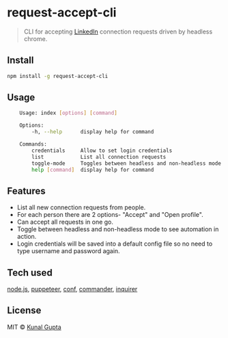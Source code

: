 # request-accept-cli

> CLI for accepting [LinkedIn](https://linkedin.com) connection requests driven by headless chrome.
## Install

```bash
npm install -g request-accept-cli
```

## Usage

```bash
    Usage: index [options] [command]

    Options:
        -h, --help      display help for command

    Commands:
        credentials     Allow to set login credentials
        list            List all connection requests
        toggle-mode     Toggles between headless and non-headless mode
        help [command]  display help for command

```

## Features

-   List all new connection requests from people.
-   For each person there are 2 options- "Accept" and "Open profile".
-   Can accept all requests in one go.
-   Toggle between headless and non-headless mode to see automation in action.
-   Login credentials will be saved into a default config file so no need to type username and password again.

## Tech used
[node.js](https://nodejs.org/en/),
[puppeteer](https://www.npmjs.com/package/puppeteer),
[conf](https://www.npmjs.com/package/conf),
[commander](https://www.npmjs.com/package/commander),
[inquirer](https://www.npmjs.com/package/inquirer)
## License
MIT © [Kunal Gupta](https://github.com/kunbeg)
